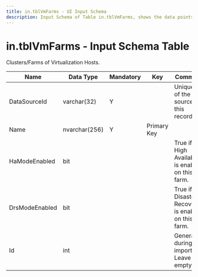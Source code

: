 ```yaml
---
title: in.tblVmFarms - UI Input Schema
description: Input Schema of Table in.tblVmFarms, shows the data points and types included on this table.
---
```

# in.tblVmFarms - Input Schema Table

​Clusters/Farms of Virtualization Hosts.

| Name           | Data Type     | Mandatory | Key         | Comment                                            |
|----------------|---------------|-----------|-------------|----------------------------------------------------|
| DataSourceId   | varchar(32)   | Y         |             | Unique ID of the source of this record.            |
| Name​​           | nvarchar(256) | Y         | Primary Key |                                                    |
| HaModeEnabled  | bit           |           |             | True if High Availability is enabled on this farm. |
| DrsModeEnabled | bit           |           |             | True if Disaster Recovery is enabled on this farm. |
| Id             | int           |           |             | Generated during import. Leave empty.​              |